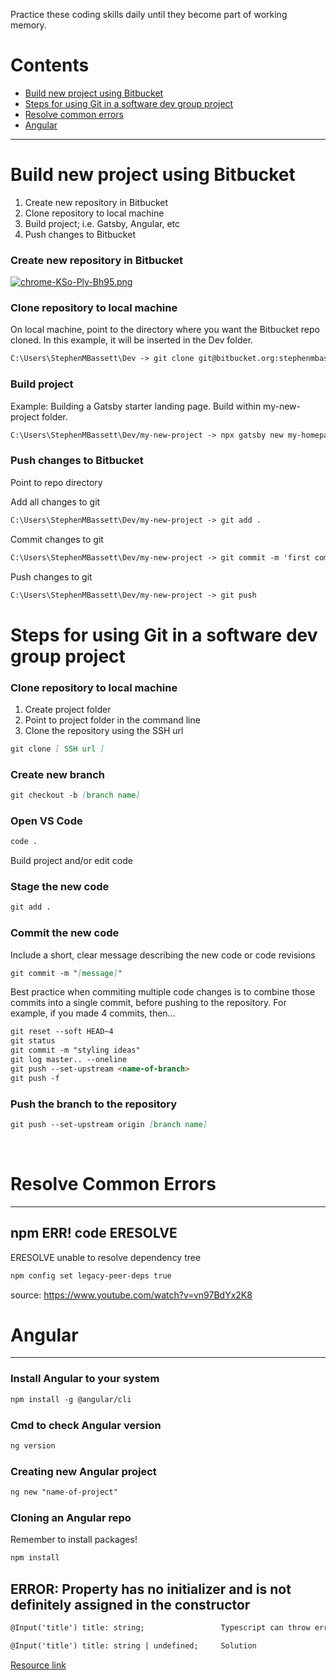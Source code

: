Practice these coding skills daily until they become part of working memory.

# Contents
* [Build new project using Bitbucket](#bitbucket)
* [Steps for using Git in a software dev group project](#git)
* [Resolve common errors](#errors)
* [Angular](#angular)

*****

# Build new project using Bitbucket <a name="bitbucket"></a>

1. Create new repository in Bitbucket
2. Clone repository to local machine
3. Build project; i.e. Gatsby, Angular, etc
4. Push changes to Bitbucket

### Create new repository in Bitbucket

[![chrome-KSo-Ply-Bh95.png](https://i.postimg.cc/G2hVJSqq/chrome-KSo-Ply-Bh95.png)](https://postimg.cc/SX3gmV0M)


### Clone repository to local machine
On local machine, point to the directory where you want the Bitbucket repo cloned. In this example, it will be inserted in the Dev folder.

```markdown
C:\Users\StephenMBassett\Dev -> git clone git@bitbucket.org:stephenmbassett/my-new-project.git
```

### Build project
Example: Building a Gatsby starter landing page. Build within my-new-project folder.

```markdown
C:\Users\StephenMBassett\Dev/my-new-project -> npx gatsby new my-homepage https://github.com/gatsbyjs/gatsby-starter-contentful-homepage
```


### Push changes to Bitbucket
Point to repo directory

Add all changes to git
```markdown
C:\Users\StephenMBassett\Dev/my-new-project -> git add .
```

Commit changes to git
```markdown
C:\Users\StephenMBassett\Dev/my-new-project -> git commit -m 'first commit'
```

Push changes to git
```markdown
C:\Users\StephenMBassett\Dev/my-new-project -> git push
```


# Steps for using Git in a software dev group project <a name="git"></a>


### Clone repository to local machine

1. Create project folder
2. Point to project folder in the command line
3. Clone the repository using the SSH url

```markdown
git clone [ SSH url ]
```

### Create new branch

```markdown
git checkout -b [branch name]
```

### Open VS Code

```markdown
code .
```

Build project and/or edit code

### Stage the new code

```markdown
git add .
```

### Commit the new code
Include a short, clear message describing the new code or code revisions

```markdown
git commit -m "[message]"
```
Best practice when commiting multiple code changes is to combine those commits into
a single commit, before pushing to the repository. For example, if you made 4 commits,
then...

```markdown
git reset --soft HEAD~4
git status
git commit -m "styling ideas"
git log master.. --oneline
git push --set-upstream <name-of-branch>
git push -f
```

### Push the branch to the repository
 
```markdown
git push --set-upstream origin [branch name]
```
<br>

# Resolve Common Errors <a name="errors"></a>

*****

## npm ERR! code ERESOLVE
ERESOLVE unable to resolve dependency tree


```markdown
npm config set legacy-peer-deps true
```

source: https://www.youtube.com/watch?v=vn97BdYx2K8

<!--- Comments
Create a new repository on the command line

```markdown
git init
git add README.md
git commit -m "first commit"
git branch -M main
git remote add origin git@github.com:[GitHub account]/[Repo name].git
git push -u origin main
```

…or push an existing repository from the command line

```markdown
git remote add origin git@github.com:[GitHub account]/[Repo name].git
git branch -M main
git push -u origin main
```
-->

<!--- Comments

```markdown
# Header 1
## Header 2
### Header 3

- Bulleted
- List

1. Numbered
2. List

**Bold** and _Italic_ and `Code` text

[Link](url) and ![Image](src)
```

-->

# Angular <a name="angular"></a>
*****

### Install Angular to your system
```markdown
npm install -g @angular/cli
```

### Cmd to check Angular version
```markdown
ng version
```

### Creating new Angular project
```markdown
ng new "name-of-project"
```

### Cloning an Angular repo
Remember to install packages!

```markdown
npm install
```
## ERROR: Property has no initializer and is not definitely assigned in the constructor

```markdown
@Input('title') title: string;                 Typescript can throw error

@Input('title') title: string | undefined;     Solution
```

[Resource link](https://monsterlessons-academy.com/posts/angular-property-has-no-initializer-and-is-not-definitely-assigned-in-the-constructor)


